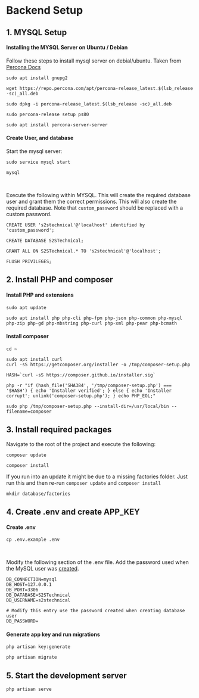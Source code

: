 

# Backend Setup
## 1. MYSQL Setup

#### Installing the MYSQL Server on Ubuntu / Debian
Follow these steps to install mysql server on debial/ubuntu. Taken from [Percona Docs](https://www.percona.com/doc/percona-server/8.0/installation/apt_repo.html)
```
sudo apt install gnupg2
```
```
wget https://repo.percona.com/apt/percona-release_latest.$(lsb_release -sc)_all.deb
```
```
sudo dpkg -i percona-release_latest.$(lsb_release -sc)_all.deb
```
```
sudo percona-release setup ps80
```
```
sudo apt install percona-server-server
```

#### Create User, and database <a name="createUser">
Start the mysql server:
```
sudo service mysql start
```
```
mysql
```
<br>

Execute the following within MYSQL. This will create the required database user and grant them the correct permissions. This will also create the required database. Note that `custom_password` should be replaced with a custom password.  
```
CREATE USER 's2stechnical'@'localhost' identified by 'custom_password';
```
```
CREATE DATABASE S2STechnical;
```
```
GRANT ALL ON S2STechnical.* TO 's2stechnical'@'localhost';
```
```
FLUSH PRIVILEGES;
```


## 2. Install PHP and composer
#### Install PHP and extensions
```
sudo apt update
```
```
sudo apt install php php-cli php-fpm php-json php-common php-mysql php-zip php-gd php-mbstring php-curl php-xml php-pear php-bcmath
```
#### Install composer
```
cd ~
```
```
sudo apt install curl
curl -sS https://getcomposer.org/installer -o /tmp/composer-setup.php
```
```
HASH=`curl -sS https://composer.github.io/installer.sig`
```
```
php -r "if (hash_file('SHA384', '/tmp/composer-setup.php') === '$HASH') { echo 'Installer verified'; } else { echo 'Installer corrupt'; unlink('composer-setup.php'); } echo PHP_EOL;"
```
```
sudo php /tmp/composer-setup.php --install-dir=/usr/local/bin --filename=composer
```

## 3. Install required packages
Navigate to the root of the project and execute the following:
```
composer update
```
```
composer install
```
If you run into an update it might be due to a missing factories folder. Just run this and then re-run `composer update` and `composer install`
```
mkdir database/factories
```

## 4. Create .env and create APP_KEY
#### Create .env
```
cp .env.example .env
```
<br>

Modify the following section of the .env file. Add the password used when the MySQL user was  [created](#createUser).
```
DB_CONNECTION=mysql
DB_HOST=127.0.0.1
DB_PORT=3306
DB_DATABASE=S2STechnical
DB_USERNAME=s2stechnical

# Modify this entry use the password created when creating database user
DB_PASSWORD=
```

#### Generate app key and run migrations
```
php artisan key:generate
```
```
php artisan migrate
```

## 5. Start the development server
```
php artisan serve
```
